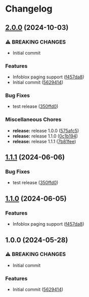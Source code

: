 # Changelog

## [2.0.0](https://github.com/jskrill/external-dns-infoblox-webhook/compare/v1.1.1...v2.0.0) (2024-10-03)


### ⚠ BREAKING CHANGES

* Initial commit

### Features

* Infoblox paging support ([f457da8](https://github.com/jskrill/external-dns-infoblox-webhook/commit/f457da8a091c062b6c264157aca94519b2805eb8))
* Initial commit ([5629414](https://github.com/jskrill/external-dns-infoblox-webhook/commit/562941456f5a60be6c98de55aa3e5f54edf73e2f))


### Bug Fixes

* test release ([350ffd0](https://github.com/jskrill/external-dns-infoblox-webhook/commit/350ffd0d05e6f8160cca72eb575013099c667e42))


### Miscellaneous Chores

* **release:** release 1.0.0 ([575afc5](https://github.com/jskrill/external-dns-infoblox-webhook/commit/575afc5b5ea375f244dc885b366ef1a2465519ca))
* **release:** release 1.1.0 ([0c1b194](https://github.com/jskrill/external-dns-infoblox-webhook/commit/0c1b194e09d8f078c25844217c75d04ccf381a1f))
* **release:** release 1.1.1 ([7b81fee](https://github.com/jskrill/external-dns-infoblox-webhook/commit/7b81fee502ad63d519ba8df895d0f0c1a4d9dd1e))

## [1.1.1](https://github.com/AbsaOSS/external-dns-infoblox-webhook/compare/v1.1.0...v1.1.1) (2024-06-06)


### Bug Fixes

* test release ([350ffd0](https://github.com/AbsaOSS/external-dns-infoblox-webhook/commit/350ffd0d05e6f8160cca72eb575013099c667e42))

## [1.1.0](https://github.com/AbsaOSS/external-dns-infoblox-webhook/compare/v1.0.0...v1.1.0) (2024-06-05)


### Features

* Infoblox paging support ([f457da8](https://github.com/AbsaOSS/external-dns-infoblox-webhook/commit/f457da8a091c062b6c264157aca94519b2805eb8))

## 1.0.0 (2024-05-28)


### ⚠ BREAKING CHANGES

* Initial commit

### Features

* Initial commit ([5629414](https://github.com/AbsaOSS/external-dns-infoblox-webhook/commit/562941456f5a60be6c98de55aa3e5f54edf73e2f))
